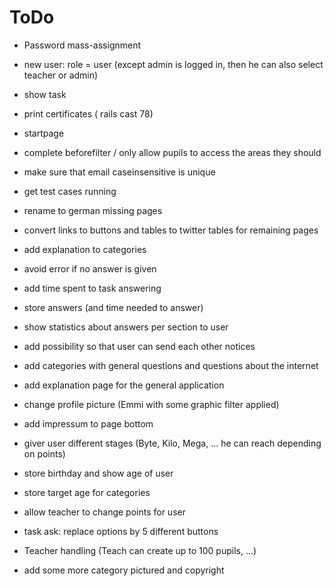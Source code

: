 # ToDo

- Password mass-assignment
- new user: role = user (except admin is logged in, then he can also select teacher or admin)
- show task
- print certificates ( rails cast 78)
- startpage

- complete beforefilter / only allow pupils to access the areas they should
- make sure that email caseinsensitive is unique
- get test cases running
- rename to german missing pages
- convert links to buttons and tables to twitter tables for remaining pages

- add explanation to categories
- avoid error if no answer is given

- add time spent to task answering
- store answers (and time needed to answer)
- show statistics about answers per section to user
- add possibility so that user can send each other notices
- add categories with general questions and questions about the internet
- add explanation page for the general application
- change profile picture (Emmi with some graphic filter applied)
- add impressum to page bottom
- giver user different stages (Byte, Kilo, Mega, ... he can reach depending on points)
- store birthday and show age of user
- store target age for categories


- allow teacher to change points for user



- task ask: replace options by 5 different buttons
- Teacher handling (Teach can create up to 100 pupils, ...)
- add some more category pictured and copyright